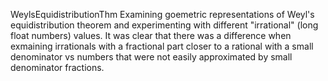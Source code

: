 WeylsEquidistributionThm
Examining goemetric representations of Weyl's equidistribution theorem and experimenting with different "irrational" (long float numbers) values. It was clear that there was a difference when exmaining irrationals with a fractional part closer to a rational with a small denominator vs numbers that were not easily approximated by small denominator fractions.
